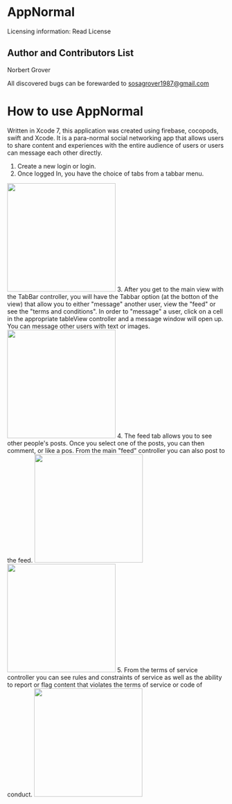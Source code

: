 # AppNormal
Licensing information: Read License

Author and Contributors List
------
Norbert Grover

All discovered bugs can be forewarded to sosagrover1987@gmail.com

How to use AppNormal
======
Written in Xcode 7, this application was created using firebase, cocopods, swift and Xcode. It is a para-normal social networking app that allows users to share content and experiences with the entire audience of users or users can message each other directly.
1. Create a new login or login. 
2. Once logged In, you have the choice of tabs from a tabbar menu. 
<img src="https://user-images.githubusercontent.com/12214205/33811623-93f8ecf4-ddca-11e7-80fc-47f71a1dca7a.jpg" height="250">
3. After you get to the main view with the TabBar controller, you will have the Tabbar option (at the botton of the view) that allow you to either "message" another user, view the "feed" or see the "terms and conditions". In order to "message" a user, click on a cell in the appropriate tableView controller and a message window will open up. You can message other users with text or images.
<img src="https://user-images.githubusercontent.com/12214205/33811682-0ff93f5c-ddcb-11e7-8e78-dd9582660242.jpg" height="250">
4. The feed tab allows you to see other people's posts. Once you select one of the posts, you can then comment, or like a pos. From the main "feed" controller you can also post to the feed.
<img src="https://user-images.githubusercontent.com/12214205/33812194-244d5844-ddd0-11e7-863f-07322ce9cca6.jpg" height="250">
<img src="https://user-images.githubusercontent.com/12214205/33812234-71385064-ddd0-11e7-910d-3055df0e4c78.jpg" height="250">
5. From the terms of service controller you can see rules and constraints of service as well as the ability to report or flag content that violates the terms of service or code of conduct.
<img src="https://user-images.githubusercontent.com/12214205/33812367-c4870dae-ddd1-11e7-81f1-53fba4bfa62d.jpg" height="250">
